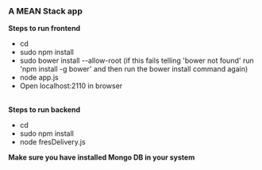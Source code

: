 <h3> A MEAN Stack app </h3>

<b>Steps to run frontend</b>
<br>
<ul>
<li>
	cd <project_directory>
</li>
<li>
	sudo npm install
</li>
<li>sudo bower install --allow-root (if this fails telling 'bower not found' run 'npm install -g bower' and then run the bower install command again)</li>
<li>node app.js</li>
<li>Open localhost:2110 in browser</li>
</ul>

<br>
<b>Steps to run backend</b>
<ul>
<li> cd <project_directory></li>
<li> sudo npm install </li>
<li> node fresDelivery.js </li>
</ul>

<b> Make sure you have installed Mongo DB in your system </b>
